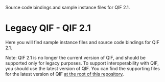 Source code bindings and sample instance files for QIF 2.1.

# Legacy QIF - QIF 2.1

Here you will find sample instance files and source code bindings for QIF 2.1. 

Note: QIF 2.1 is no longer the current version of QIF, and should be supported only for legacy purposes. To support interoperability with QIF, you should use the latest version of QIF. You can find the supporting files for the latest version of QIF [at the root of this repository](https://github.com/QualityInformationFramework/qif-community). 